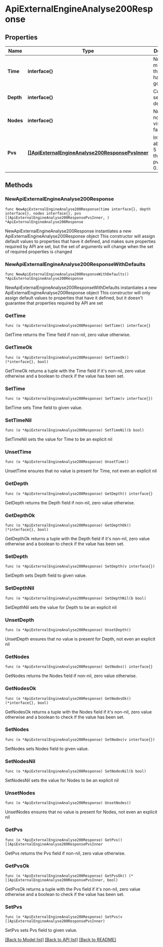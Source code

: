 # ApiExternalEngineAnalyse200Response

## Properties

Name | Type | Description | Notes
------------ | ------------- | ------------- | -------------
**Time** | **interface{}** | Number of milliseconds the search has been going on | 
**Depth** | **interface{}** | Current search depth | 
**Nodes** | **interface{}** | Number of nodes visited so far | 
**Pvs** | [**[]ApiExternalEngineAnalyse200ResponsePvsInner**](ApiExternalEngineAnalyse200ResponsePvsInner.md) | Information about up to 5 pvs, with the primary pv at index 0. | 

## Methods

### NewApiExternalEngineAnalyse200Response

`func NewApiExternalEngineAnalyse200Response(time interface{}, depth interface{}, nodes interface{}, pvs []ApiExternalEngineAnalyse200ResponsePvsInner, ) *ApiExternalEngineAnalyse200Response`

NewApiExternalEngineAnalyse200Response instantiates a new ApiExternalEngineAnalyse200Response object
This constructor will assign default values to properties that have it defined,
and makes sure properties required by API are set, but the set of arguments
will change when the set of required properties is changed

### NewApiExternalEngineAnalyse200ResponseWithDefaults

`func NewApiExternalEngineAnalyse200ResponseWithDefaults() *ApiExternalEngineAnalyse200Response`

NewApiExternalEngineAnalyse200ResponseWithDefaults instantiates a new ApiExternalEngineAnalyse200Response object
This constructor will only assign default values to properties that have it defined,
but it doesn't guarantee that properties required by API are set

### GetTime

`func (o *ApiExternalEngineAnalyse200Response) GetTime() interface{}`

GetTime returns the Time field if non-nil, zero value otherwise.

### GetTimeOk

`func (o *ApiExternalEngineAnalyse200Response) GetTimeOk() (*interface{}, bool)`

GetTimeOk returns a tuple with the Time field if it's non-nil, zero value otherwise
and a boolean to check if the value has been set.

### SetTime

`func (o *ApiExternalEngineAnalyse200Response) SetTime(v interface{})`

SetTime sets Time field to given value.


### SetTimeNil

`func (o *ApiExternalEngineAnalyse200Response) SetTimeNil(b bool)`

 SetTimeNil sets the value for Time to be an explicit nil

### UnsetTime
`func (o *ApiExternalEngineAnalyse200Response) UnsetTime()`

UnsetTime ensures that no value is present for Time, not even an explicit nil
### GetDepth

`func (o *ApiExternalEngineAnalyse200Response) GetDepth() interface{}`

GetDepth returns the Depth field if non-nil, zero value otherwise.

### GetDepthOk

`func (o *ApiExternalEngineAnalyse200Response) GetDepthOk() (*interface{}, bool)`

GetDepthOk returns a tuple with the Depth field if it's non-nil, zero value otherwise
and a boolean to check if the value has been set.

### SetDepth

`func (o *ApiExternalEngineAnalyse200Response) SetDepth(v interface{})`

SetDepth sets Depth field to given value.


### SetDepthNil

`func (o *ApiExternalEngineAnalyse200Response) SetDepthNil(b bool)`

 SetDepthNil sets the value for Depth to be an explicit nil

### UnsetDepth
`func (o *ApiExternalEngineAnalyse200Response) UnsetDepth()`

UnsetDepth ensures that no value is present for Depth, not even an explicit nil
### GetNodes

`func (o *ApiExternalEngineAnalyse200Response) GetNodes() interface{}`

GetNodes returns the Nodes field if non-nil, zero value otherwise.

### GetNodesOk

`func (o *ApiExternalEngineAnalyse200Response) GetNodesOk() (*interface{}, bool)`

GetNodesOk returns a tuple with the Nodes field if it's non-nil, zero value otherwise
and a boolean to check if the value has been set.

### SetNodes

`func (o *ApiExternalEngineAnalyse200Response) SetNodes(v interface{})`

SetNodes sets Nodes field to given value.


### SetNodesNil

`func (o *ApiExternalEngineAnalyse200Response) SetNodesNil(b bool)`

 SetNodesNil sets the value for Nodes to be an explicit nil

### UnsetNodes
`func (o *ApiExternalEngineAnalyse200Response) UnsetNodes()`

UnsetNodes ensures that no value is present for Nodes, not even an explicit nil
### GetPvs

`func (o *ApiExternalEngineAnalyse200Response) GetPvs() []ApiExternalEngineAnalyse200ResponsePvsInner`

GetPvs returns the Pvs field if non-nil, zero value otherwise.

### GetPvsOk

`func (o *ApiExternalEngineAnalyse200Response) GetPvsOk() (*[]ApiExternalEngineAnalyse200ResponsePvsInner, bool)`

GetPvsOk returns a tuple with the Pvs field if it's non-nil, zero value otherwise
and a boolean to check if the value has been set.

### SetPvs

`func (o *ApiExternalEngineAnalyse200Response) SetPvs(v []ApiExternalEngineAnalyse200ResponsePvsInner)`

SetPvs sets Pvs field to given value.



[[Back to Model list]](../README.md#documentation-for-models) [[Back to API list]](../README.md#documentation-for-api-endpoints) [[Back to README]](../README.md)


